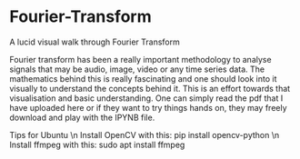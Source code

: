# Fourier-Transform
A lucid visual walk through Fourier Transform

Fourier transform has been a really important methodology to analyse signals that may be audio, image, video or any time series data. The mathematics behind this is really fascinating and one should look into it visually to understand the concepts behind it.
This is an effort towards that visualisation and basic understanding.
One can simply read the pdf that I have uploaded here or if they want to try things hands on, they may freely download and play with the IPYNB file.


Tips for Ubuntu \n
Install OpenCV with this: pip install opencv-python \n
Install ffmpeg with this: sudo apt install ffmpeg
